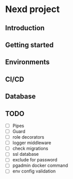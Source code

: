# Nexd project

## Introduction

## Getting started

## Environments

## CI/CD

## Database

## TODO

- [ ] Pipes
- [ ] Guard
- [ ] role decorators
- [ ] logger middleware
- [ ] check migrations
- [ ] ssl database
- [ ] exclude for password
- [ ] pgadmin docker command
- [ ] env config validation
